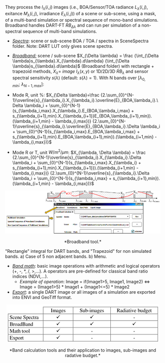 They process the $I_{\lambda}(i, j)$ images (i.e., BOA/Sensor/TOA radiance $L_{\lambda}(i, j)$, exitance $M_{\lambda}(i, j)$, irradiance $E_{\lambda}(i, j)$) of a scene or sub-scene, using a mask, of a multi-band simulation or spectral sequence of mono-band simulations. Broadband handles DART-FT $RB_{\Delta \lambda}$ and can run per simulation of a non-spectral sequence of multi-band simulations.

- <u>*Spectra*</u>: scene or sub-scene BOA / TOA / spectra in SceneSpectra folder. Note: DART LUT only gives scene spectra.

- <u>*Broadband:*</u> scene / sub-scene $X_{\Delta \lambda} = \frac {\int_{\Delta \lambda}s_{\lambda}.X_{\lambda}.d\lambda} {\int_{\Delta \lambda}s_{\lambda}.d\lambda}$ (Broadband folder) with rectangle + trapezoid methods, $X_{\lambda} =\:image\:I_{\lambda}(x,y)$ or 1D/2D/3D $RB_{\lambda}$ and sensor spectral sensitivity $s(\lambda)$ (default: $s(\lambda)=1$). With N bands over $[\lambda_{0, min};\:\lambda_{N-1,max}]$:

- Mode R, unit %: $X_{\Delta \lambda}=\frac {2.\sum_{0}^{N-1}\overline{s}_{\lambda_i}.X_{\lambda_i}.\overline{E}_{BOA,\lambda_i}.\Delta \lambda_i + \sum_{0}^{N-1}(s_{\lambda_i,max}.X_{\lambda_i}.E_{BOA,\lambda_i,max} + s_{\lambda_{i+1},min}.X_{\lambda_{i+1}}E_{BOA,\lambda_{i+1},min}).(\lambda_{i+1,min} - \lambda_{i,max})} {2.\sum_{0}^{N-1}\overline{s}_{\lambda_i}.\overline{E}_{BOA,\lambda_i}.\Delta \lambda_i + \sum_{0}^{N-1}(s_{\lambda_i,max}.E_{BOA,\lambda_i,max} + s_{\lambda_{i+1},min}.E_{BOA,\lambda_{i+1},min}).(\lambda_{i+1,min} - \lambda_{i,max})}$

- Mode R or T, unit $W/m^2/\mu m$: $X_{\lambda, \Delta \lambda} = \frac {2.\sum_{0}^{N-1}\overline{s}_{\lambda_i}.X_{\lambda_i}.\Delta \lambda_i + \sum_{0}^{N-1}(s_{\lambda_i,max}.X_{\lambda_i} + s_{\lambda_{i+1},min}.X_{\lambda_{i+1}}).(\lambda_{i+1,min} - \lambda_{i,max})} {2.\sum_{0}^{N-1}\overline{s}_{\lambda_i}.\Delta \lambda_i + \sum_{0}^{N-1}(s_{\lambda_i,max} + s_{\lambda_{i+1},min}).(\lambda_{i+1,min} - \lambda_{i,max})}$

<center><img src="./media/broadband_tool.png"><p>*Broadband tool.*</p></img></center>

"Rectangle" integral for DART bands, and "Trapezoid" for non simulated bands. a) Case of 5 non adjacent bands. b) Menu.

- <u>*Band math*</u>: basic image operations with arithmetic and logical operators (+, -, *, /, >,...). A operators are pre-defined for classical band ratio indices (NDVI,…). 
    - *Example of operation*: Image = if(Image1>5, Image1, Image2) ⇔ Image = (Image1>5) *  Image1 + (Image1<=5) * Image2
- <u>*Export*</u>: a single DART image or all images of a simulation are exported into ENVI and GeoTiff format.

<center><img src="./media/band_calculation_tools.png"><p>*Band calculation tools and their application to images, sub-images and radative budget.*</p></img></center>
